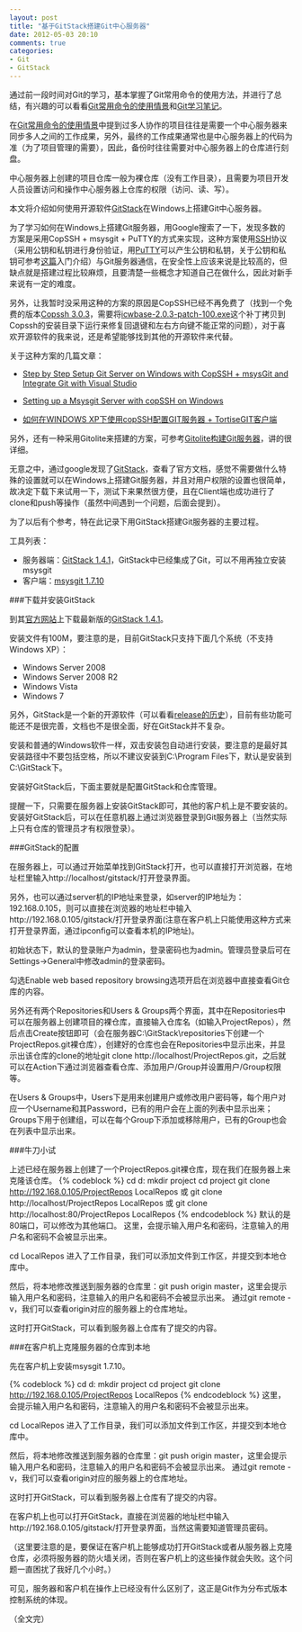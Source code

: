 ```yaml
---
layout: post
title: "基于GitStack搭建Git中心服务器"
date: 2012-05-03 20:10
comments: true
categories: 
- Git
- GitStack
---
```


通过前一段时间对Git的学习，基本掌握了Git常用命令的使用方法，并进行了总结，有兴趣的可以看看[Git常用命令的使用情景][1]和[Git学习笔记][2]。

在[Git常用命令的使用情景][1]中提到过多人协作的项目往往是需要一个中心服务器来同步多人之间的工作成果，另外，最终的工作成果通常也是中心服务器上的代码为准（为了项目管理的需要），因此，备份时往往需要对中心服务器上的仓库进行刻盘。

中心服务器上创建的项目仓库一般为裸仓库（没有工作目录），且需要为项目开发人员设置访问和操作中心服务器上仓库的权限（访问、读、写）。

本文将介绍如何使用开源软件[GitStack][3]在Windows上搭建Git中心服务器。

<!--more-->

为了学习如何在Windows上搭建Git服务器，用Google搜索了一下，发现多数的方案是采用CopSSH + msysgit + PuTTY的方式来实现，这种方案使用[SSH](http://zh.wikipedia.org/wiki/SSH)协议（采用公钥和私钥进行身份验证，用[PuTTY][8]可以产生公钥和私钥，关于公钥和私钥可参考[这篇][9]入门介绍）与Git服务器通信，在安全性上应该来说是比较高的，但缺点就是搭建过程比较麻烦，且要清楚一些概念才知道自己在做什么，因此对新手来说有一定的难度。

另外，让我暂时没采用这种的方案的原因是CopSSH已经不再免费了（找到一个免费的版本[Copssh 3.0.3][10]，需要将[icwbase-2.0.3-patch-100.exe][11]这个补丁拷贝到Copssh的安装目录下运行来修复回退键和左右方向键不能正常的问题），对于喜欢开源软件的我来说，还是希望能够找到其他的开源软件来代替。

关于这种方案的几篇文章：

- [Step by Step Setup Git Server on Windows with CopSSH + msysGit and Integrate Git with Visual Studio][4]

- [Setting up a Msysgit Server with copSSH on Windows][5]

- [如何在WINDOWS XP下使用copSSH配置GIT服务器 + TortiseGIT客户端][6]

另外，还有一种采用Gitolite来搭建的方案，可参考[Gitolite构建Git服务器][7]，讲的很详细。

无意之中，通过google发现了[GitStack][3]，查看了官方文档，感觉不需要做什么特殊的设置就可以在Windows上搭建Git服务器，并且对用户权限的设置也很简单，故决定下载下来试用一下，测试下来果然很方便，且在Client端也成功进行了clone和push等操作（虽然中间遇到一个问题，后面会提到）。

为了以后有个参考，特在此记录下用GitStack搭建Git服务器的主要过程。

工具列表：

- 服务器端：[GitStack 1.4.1](http://gitstack.com/download/)，GitStack中已经集成了Git，可以不用再独立安装msysgit
- 客户端：[msysgit 1.7.10](http://code.google.com/p/msysgit/downloads/list)

###下载并安装GitStack

到其[官方网站](http://gitstack.com/)上下载最新版的[GitStack 1.4.1](http://gitstack.com/download/)。

安装文件有100M，要注意的是，目前GitStack只支持下面几个系统（不支持Windows XP）：

- Windows Server 2008
- Windows Server 2008 R2
- Windows Vista
- Windows 7

另外，GitStack是一个新的开源软件（可以看看[release的历史](http://gitstack.com/category/releases/)），目前有些功能可能还不是很完善，文档也不是很全面，好在GitStack并不复杂。

安装和普通的Windows软件一样，双击安装包自动进行安装，要注意的是最好其安装路径中不要包括空格，所以不建议安装到C:\Program Files下，默认是安装到C:\GitStack下。

安装好GitStack后，下面主要就是配置GitStack和仓库管理。

提醒一下，只需要在服务器上安装GitStack即可，其他的客户机上是不要安装的。安装好GitStack后，可以在任意机器上通过浏览器登录到Git服务器上（当然实际上只有仓库的管理员才有权限登录）。

###GitStack的配置

在服务器上，可以通过开始菜单找到GitStack打开，也可以直接打开浏览器，在地址栏里输入http://localhost/gitstack/打开登录界面。

另外，也可以通过server机的IP地址来登录，如server的IP地址为：192.168.0.105，则可以直接在浏览器的地址栏中输入http://192.168.0.105/gitstack/打开登录界面(注意在客户机上只能使用这种方式来打开登录界面，通过ipconfig可以查看本机的IP地址)。

初始状态下，默认的登录账户为admin，登录密码也为admin。管理员登录后可在Settings->General中修改admin的登录密码。

勾选Enable web based repository browsing选项开启在浏览器中直接查看Git仓库的内容。

另外还有两个Repositories和Users & Groups两个界面，其中在Repositories中可以在服务器上创建项目的裸仓库，直接输入仓库名（如输入ProjectRepos），然后点击Create按钮即可（会在服务器C:\GitStack\repositories下创建一个ProjectRepos.git裸仓库），创建好的仓库也会在Repositories中显示出来，并显示出该仓库的clone的地址git clone http://localhost/ProjectRepos.git，之后就可以在Action下通过浏览器查看仓库、添加用户/Group并设置用户/Group权限等。

在Users & Groups中，Users下是用来创建用户或修改用户密码等，每个用户对应一个Username和其Password，已有的用户会在上面的列表中显示出来；Groups下用于创建组，可以在每个Group下添加或移除用户，已有的Group也会在列表中显示出来。


###牛刀小试

上述已经在服务器上创建了一个ProjectRepos.git裸仓库，现在我们在服务器上来克隆该仓库。
{% codeblock %}
cd d:
mkdir project
cd project
git clone http://192.168.0.105/ProjectRepos LocalRepos 或 git clone http://localhost/ProjectRepos LocalRepos 或 git clone http://localhost:80/ProjectRepos LocalRepos
{% endcodeblock %}
默认的是80端口，可以修改为其他端口。
这里，会提示输入用户名和密码，注意输入的用户名和密码不会被显示出来。

cd LocalRepos
进入了工作目录，我们可以添加文件到工作区，并提交到本地仓库中。


然后，将本地修改推送到服务器的仓库里：git push origin master，这里会提示输入用户名和密码，注意输入的用户名和密码不会被显示出来。
通过git remote -v，我们可以查看origin对应的服务器上的仓库地址。

这时打开GitStack，可以看到服务器上仓库有了提交的内容。

###在客户机上克隆服务器的仓库到本地

先在客户机上安装msysgit 1.7.10。

{% codeblock %}
cd d:
mkdir project
cd project
git clone http://192.168.0.105/ProjectRepos LocalRepos
{% endcodeblock %}
这里，会提示输入用户名和密码，注意输入的用户名和密码不会被显示出来。

cd LocalRepos
进入了工作目录，我们可以添加文件到工作区，并提交到本地仓库中。

然后，将本地修改推送到服务器的仓库里：git push origin master，这里会提示输入用户名和密码，注意输入的用户名和密码不会被显示出来。
通过git remote -v，我们可以查看origin对应的服务器上的仓库地址。

这时打开GitStack，可以看到服务器上仓库有了提交的内容。

在客户机上也可以打开GitStack，直接在浏览器的地址栏中输入http://192.168.0.105/gitstack/打开登录界面，当然这需要知道管理员密码。

（这里要注意的是，要保证在客户机上能够成功打开GitStack或者从服务器上克隆仓库，必须将服务器的防火墙关闭，否则在客户机上的这些操作就会失败。这个问题一直困扰了我好几个小时。）


可见，服务器和客户机在操作上已经没有什么区别了，这正是Git作为分布式版本控制系统的体现。

[1]:http://shanewfx.github.com/blog/2012/04/28/git-command-note/
[2]:http://shanewfx.github.com/blog/2012/04/21/learn-git-command/
[3]:http://gitstack.com/
[4]:http://www.codeproject.com/Articles/296398/Step-by-Step-Setup-Git-Server-on-Windows-with-CopS
[5]:http://www.timdavis.com.au/git/setting-up-a-msysgit-server-with-copssh-on-windows/
[6]:http://www.cnblogs.com/Yinner/archive/2011/05/01/2034147.html
[7]:http://www.ossxp.com/doc/git/gitolite.html
[8]:http://www.chiark.greenend.org.uk/~sgtatham/putty/download.html
[9]:http://www.360doc.com/content/12/0502/18/1016783_208170505.shtml
[10]:http://sourceforge.net/projects/sereds/files/Copssh/3.0.3/
[11]:http://sea.tomsk.ru/pub/soft/git/Copssh_3.0.3_Installer/

（全文完）

